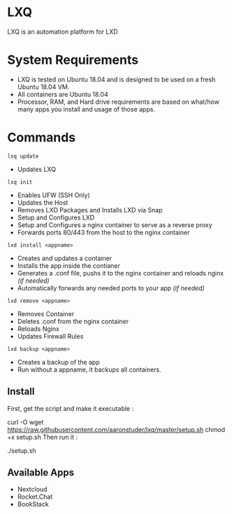 # LXQ

LXQ is an automation platform for LXD

# System Requirements

* LXQ is tested on Ubuntu 18.04 and is designed to be used on a fresh Ubuntu 18.04 VM.
* All containers are Ubuntu 18.04
* Processor, RAM, and Hard drive requirements are based on what/how many apps you install and usage of those apps.

# Commands

`lxq update`

* Updates LXQ

`lxq init`

* Enables UFW (SSH Only)
* Updates the Host
* Removes LXD Packages and Installs LXD via Snap
* Setup and Configures LXD
* Setup and Configures a nginx container to serve as a reverse proxy
* Forwards ports 80/443 from the host to the nginx container

`lxd install <appname>`

* Creates and updates a container
* Installs the app inside the contianer
* Generates a .conf file, pushs it to the nginx container and reloads nginx *(if needed)*
* Automatically forwards any needed ports to your app *(if needed)*

`lxd remove <appname>`

* Removes Container
* Deletes .conf from the nginx container
* Reloads Nginx
* Updates Firewall Rules

`lxd backup <appname>`

* Creates a backup of the app
* Run without a appname, it backups all containers.


## Install

First, get the script and make it executable :

curl -O wget https://raw.githubusercontent.com/aaronstuder/lxq/master/setup.sh
chmod +x setup.sh
Then run it :

./setup.sh

## Available Apps

* Nextcloud
* Rocket.Chat
* BookStack
